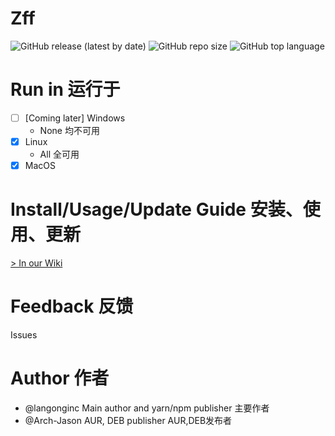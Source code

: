 # Zff

![GitHub release (latest by date)](https://img.shields.io/github/v/release/langong-dev/Zff?logo=Github)
![GitHub repo size](https://img.shields.io/github/repo-size/langong-dev/Zff)
![GitHub top language](https://img.shields.io/github/languages/top/langong-dev/Zff)

# Run in 运行于

- [ ] [Coming later] Windows
  - None 均不可用
- [x] Linux
  - All 全可用
- [x] MacOS

# Install/Usage/Update Guide 安装、使用、更新

[ > In our Wiki ](https://ohzff.github.io/Zff)

# Feedback 反馈

Issues

# Author 作者

- @langonginc Main author and yarn/npm publisher 主要作者
- @Arch-Jason AUR, DEB publisher AUR,DEB发布者
